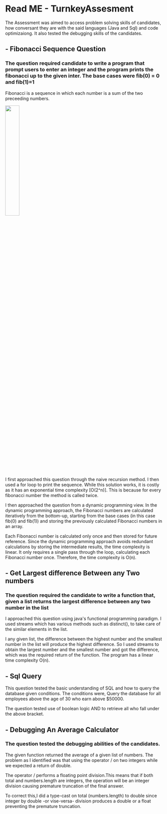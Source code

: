 # Read ME - TurnkeyAssesment

The Assessment was aimed to access problem solving skills of candidates, how conversant they are with the said languages (Java and Sql) and code optimizaiong.
It also tested the debugging skills of the candidates.

## - Fibonacci Sequence Question
### The question required candidate to write a program that prompt users to enter an integer and the program prints the fibonacci up to the given inter. The base cases were fib(0) = 0 and fib(1)=1
Fibonacci is a sequence in which each number is a sum of the two preceeding numbers.

<img src="https://cdn.britannica.com/95/130895-050-F4DEFE46/numbers-diagonal-Fibonacci-sequence-triangle-Pascal.jpg"  width=30% height=30%/>

I first approached this question through the naive recursion method. I then used a for loop to print the sequence. While this solution works, it is costly as it has an exponential time complexity [O(2^n)].
This is because for every fibonacci number the method is called twice.

I then approached the question from a dynamic programming view. In the dynamic programming approach, the Fibonacci numbers are calculated iteratively from the bottom-up, starting from the base cases (in this case fib(0) and fib(1)) and storing the previously calculated Fibonacci numbers in an array.

Each Fibonacci number is calculated only once and then stored for future reference. Since the dynamic programming approach avoids redundant calculations by storing the intermediate results, the time complexity is linear. It only requires a single pass through the loop, calculating each Fibonacci number once. Therefore, the time complexity is O(n).

## - Get Largest difference Between any Two numbers

### The question required the candidate to write a function that, given a list returns the largest difference between any two number in the list

I approached this question using java's functional programming paradigm. I used streams which has various methods such as distinct(), to take care of the similar elements in the list.

I any given list, the difference between the highest number and the smallest number in the list will produce the highest difference. So  I used streams to obtain the largest number and the smallest number and  got the difference, which was the required return of the function. The program has a linear time complexity O(n).

## - Sql Query

This question tested the basic understanding of SQL and how to query the database given conditions. The conditions were, Query the database for all employees above the age of 30 who earn above $50000.

The question tested use of boolean logic AND to retrieve all who fall under the above bracket.


## - Debugging An Average Calculator
### The question tested the debugging abilities of the candidates.

The given function returned the average of a given list of numbers. The problem as I identified was that using the operator / on two integers while we expected a return of double.

The operator / performs a floating point division.This means that if both total and numbers.length are integers, the operation will be an integer division causing premature truncation of the final answer.

To correct this,I did a type-cast on total (numbers.length) to double since integer by double -or vise-versa- division produces a double or a float preventing the premature truncation.
